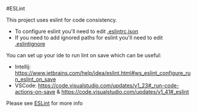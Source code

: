 #ESLint

This project uses eslint for code consistency.

- To configure eslint you'll need to edit [.eslintrc.json](.eslintrc.json)
- If you need to add ignored paths for eslint you'll need to edit [.eslintignore](.eslintignore) 

You can set up your ide to run lint on save which can be useful: 
- Intellij: https://www.jetbrains.com/help/idea/eslint.html#ws_eslint_configure_run_eslint_on_save
- VSCode: https://code.visualstudio.com/updates/v1_23#_run-code-actions-on-save & https://code.visualstudio.com/updates/v1_41#_eslint

Please see [ESLint](https://eslint.org/) for more info
